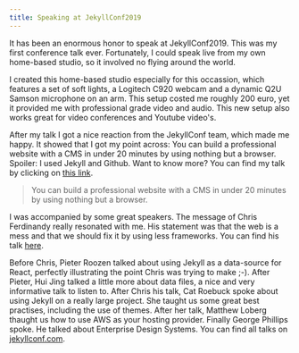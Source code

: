 ```yaml
---
title: Speaking at JekyllConf2019
---
```


It has been an enormous honor to speak at JekyllConf2019. This was my first conference talk ever. Fortunately, I could speak live from my own home-based studio, so it involved no flying around the world.

I created this home-based studio especially for this occassion, which features a set of soft lights, a Logitech C920 webcam and a dynamic Q2U Samson microphone on an arm. This setup costed me roughly 200 euro, yet it provided me with professional grade video and audio. This new setup also works great for video conferences and Youtube video's.

After my talk I got a nice reaction from the JekyllConf team, which made me happy. It showed that I got my point across: You can build a professional website with a CMS in under 20 minutes by using nothing but a browser. Spoiler: I used Jekyll and Github. Want to know more? You can find my talk by clicking on [this link](https://jekyllconf.com).

> You can build a professional website with a CMS in under 20 minutes by using nothing but a browser.

I was accompanied by some great speakers. The message of Chris Ferdinandy really resonated with me. His statement was that the web is a mess and that we should fix it by using less frameworks. You can find his talk [here](https://jekyllconf.com).

Before Chris, Pieter Roozen talked about using Jekyll as a data-source for React, perfectly illustrating the point Chris was trying to make ;-). After Pieter, Hui Jing talked a little more about data files, a nice and very informative talk to listen to. After Chris his talk, Cat Roebuck spoke about using Jekyll on a really large project. She taught us some great best practises, including the use of themes. After her talk, Matthew Loberg thaught us how to use AWS as your hosting provider. Finally George Phillips spoke. He talked about Enterprise Design Systems. You can find all talks on [jekyllconf.com](https://jekyllconf.com).